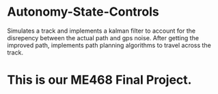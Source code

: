 
# Autonomy-State-Controls 

Simulates a track and implements a kalman filter to account for the disrepency between the actual path and gps noise. After getting the improved path, implements path planning algorithms to travel across the track. 

This is our ME468 Final Project. 
=======

